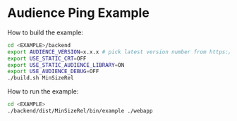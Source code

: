 # Audience Ping Example

How to build the example:

```sh
cd <EXAMPLE>/backend
export AUDIENCE_VERSION=x.x.x # pick latest version number from https://github.com/core-process/audience/releases, e.g. 1.0.0
export USE_STATIC_CRT=OFF
export USE_STATIC_AUDIENCE_LIBRARY=ON
export USE_AUDIENCE_DEBUG=OFF
./build.sh MinSizeRel
```

How to run the example:

```sh
cd <EXAMPLE>
./backend/dist/MinSizeRel/bin/example ./webapp
```
